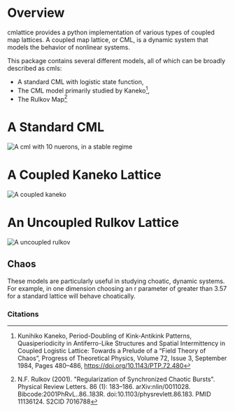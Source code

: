 # Overview

cmlattice provides a python implementation of various types of coupled map lattices. A coupled map lattice, or CML, is a dynamic system that models the behavior of nonlinear systems.

This package contains several different models, all of which can be broadly described as cmls:

* A standard CML with logistic state function,
* The CML model primarily studied by Kaneko[^1],
* The Rulkov Map[^2]

# A Standard CML

![A cml with 10 nuerons, in a stable regime](assets/animated_example.gif)

# A Coupled Kaneko Lattice

![A coupled kaneko](assets/coupled_kaneko.gif)

# An Uncoupled Rulkov Lattice

![A uncoupled rulkov](assets/uncoupled_rulkov.gif)

## Chaos

These models are particularly useful in studying choatic, dynamic systems. For example, in one dimension choosing an r parameter of greater than 3.57 for a standard lattice will behave choatically.


### Citations


[^1]: Kunihiko Kaneko, Period-Doubling of Kink-Antikink Patterns, Quasiperiodicity in Antiferro-Like Structures and Spatial Intermittency in Coupled Logistic Lattice: Towards a Prelude of a “Field Theory of Chaos”, Progress of Theoretical Physics, Volume 72, Issue 3, September 1984, Pages 480–486, https://doi.org/10.1143/PTP.72.480

[^2]:  N.F. Rulkov (2001). "Regularization of Synchronized Chaotic Bursts". Physical Review Letters. 86 (1): 183–186. arXiv:nlin/0011028. Bibcode:2001PhRvL..86..183R. doi:10.1103/physrevlett.86.183. PMID 11136124. S2CID 7016788
